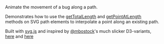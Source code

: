 Animate the movement of a bug along a path.

Demonstrates how to use the [getTotalLength](http://www.w3.org/TR/SVG/paths.html#__svg__SVGPathElement__getTotalLength) and [getPointAtLength](http://www.w3.org/TR/SVG/paths.html#__svg__SVGPathElement__getPointAtLength) methods on SVG path elements to interpolate a point along an existing path. 

Built with [svg.js](https://github.com/wout/svg.js) and inspired by [@mbostock](http://bl.ocks.org/mbostock)'s much slicker D3-variants, [here](http://bl.ocks.org/mbostock/1313857) and [here](http://bl.ocks.org/mbostock/1705868)
